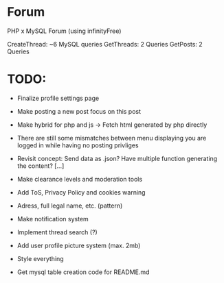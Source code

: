 # Forum

PHP x MySQL Forum (using infinityFree)

CreateThread: ~6 MySQL queries
GetThreads: 2 Queries
GetPosts: 2 Queries

# TODO:

- Finalize profile settings page
- Make posting a new post focus on this post
- Make hybrid for php and js -> Fetch html generated by php directly
- There are still some mismatches between menu displaying you are logged in while having no posting privliges
- Revisit concept: Send data as .json? Have multiple function generating the content? [...]

- Make clearance levels and moderation tools
- Add ToS, Privacy Policy and cookies warning
- Adress, full legal name, etc. (pattern)
- Make notification system
- Implement thread search (?)
- Add user profile picture system (max. 2mb)

- Style everything
- Get mysql table creation code for README.md
